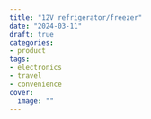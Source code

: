```yaml
---
title: "12V refrigerator/freezer"
date: "2024-03-11"
draft: true
categories:
- product
tags:
- electronics
- travel
- convenience
cover:
  image: ""
---
```


<!--more-->
